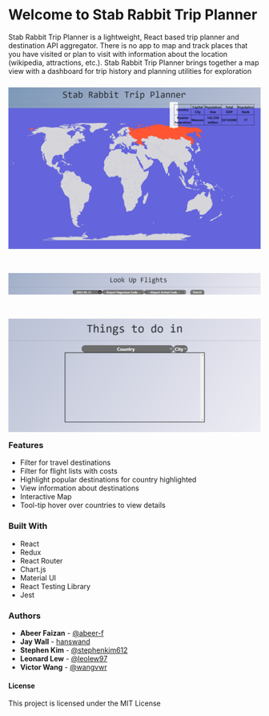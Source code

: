# Welcome to Stab Rabbit Trip Planner

Stab Rabbit Trip Planner is a lightweight, React based trip planner and destination API aggregator. There is no app to map and track places that you have visited or plan to visit with information about the location (wikipedia, attractions, etc.). Stab Rabbit Trip Planner brings together a map view with a dashboard for trip history and planning utilities for exploration

<p align="center"><img src="./public/map-readme.png" style="margin-top: 10px; margin-bottom: -10px;"></p>
<br />
<p align="center"><img src="./public/flights-readme.png" style="margin-top: 10px; margin-bottom: -10px;"></p>
<br />
<p align="center"><img src="./public/todo-readme.png" style="margin-top: 10px; margin-bottom: -10px;"></p>

### Features
* Filter for travel destinations
* Filter for flight lists with costs
* Highlight popular destinations for country highlighted
* View information about destinations
* Interactive Map
* Tool-tip hover over countries to view details

### Built With

- React
- Redux
- React Router
- Chart.js
- Material UI
- React Testing Library
- Jest

### Authors

- **Abeer Faizan** - [@abeer-f](https://github.com/abeer-f)
- **Jay Wall** - [hanswand](https://github.com/hanswand)
- **Stephen Kim** - [@stephenkim612](https://github.com/stephenkim612)
- **Leonard Lew** - [@leolew97](https://github.com/leolew97)
- **Victor Wang** - [@wangvwr](https://github.com/people/wangvwr)




#### License

This project is licensed under the MIT License